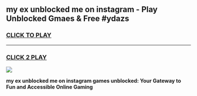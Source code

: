 
## my ex unblocked me on instagram - Play Unblocked Gmaes & Free #ydazs
<h3>
<a href="https://news.freeplayer.one?title=my_ex_unblocked_me_on_instagram&ref=27F">CLICK TO PLAY</a></h3>
<hr>

<h3>
<a href="https://news.freeplayer.one?title=my_ex_unblocked_me_on_instagram&ref=27F">CLICK 2 PLAY</a>
  
</h3>

<a href="https://news.freeplayer.one?title=my_ex_unblocked_me_on_instagram&ref=27F/"><img src="https://clearcache.store/games.png"></a>


**my ex unblocked me on instagram games unblocked: Your Gateway to Fun and Accessible Online Gaming**
